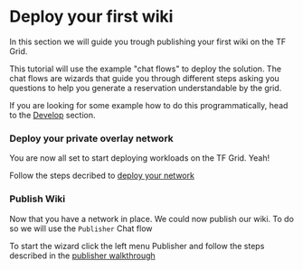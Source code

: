 # Deploy your first wiki

In this section we will guide you trough publishing your first wiki on the TF Grid.

This tutorial will use the example "chat flows" to deploy the solution. The chat flows are wizards that guide you through different steps asking you questions to help you generate a reservation understandable by the grid.

If you are looking for some example how to do this programmatically, head to the [Develop](code.md) section.

### Deploy your private overlay network

You are now all set to start deploying workloads on the TF Grid. Yeah!


Follow the steps decribed to [deploy your network](getting_started_network.md)


### Publish Wiki

Now that you have a network in place. We could now publish our wiki. To do so we will use the `Publisher` Chat flow


To start the wizard click the left menu Publisher
and follow the steps described in the [publisher walkthrough](publisher.md)